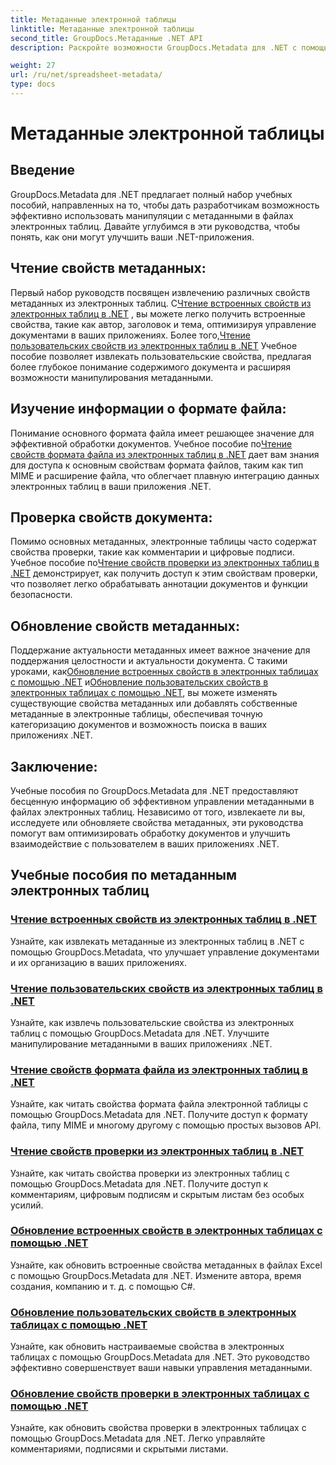 ```yaml
---
title: Метаданные электронной таблицы
linktitle: Метаданные электронной таблицы
second_title: GroupDocs.Метаданные .NET API
description: Раскройте возможности GroupDocs.Metadata для .NET с помощью руководств по чтению и обновлению свойств электронных таблиц. Улучшите возможности манипулирования метаданными в ваших приложениях .NET.

weight: 27
url: /ru/net/spreadsheet-metadata/
type: docs
---
```

# Метаданные электронной таблицы

## Введение

GroupDocs.Metadata для .NET предлагает полный набор учебных пособий, направленных на то, чтобы дать разработчикам возможность эффективно использовать манипуляции с метаданными в файлах электронных таблиц. Давайте углубимся в эти руководства, чтобы понять, как они могут улучшить ваши .NET-приложения.

## Чтение свойств метаданных:
Первый набор руководств посвящен извлечению различных свойств метаданных из электронных таблиц. С[Чтение встроенных свойств из электронных таблиц в .NET](./read-built-in-properties-spreadsheets/) , вы можете легко получить встроенные свойства, такие как автор, заголовок и тема, оптимизируя управление документами в ваших приложениях. Более того,[Чтение пользовательских свойств из электронных таблиц в .NET](./read-custom-properties-spreadsheets/) Учебное пособие позволяет извлекать пользовательские свойства, предлагая более глубокое понимание содержимого документа и расширяя возможности манипулирования метаданными.

## Изучение информации о формате файла:
 Понимание основного формата файла имеет решающее значение для эффективной обработки документов. Учебное пособие по[Чтение свойств формата файла из электронных таблиц в .NET](./read-file-format-properties-spreadsheets/) дает вам знания для доступа к основным свойствам формата файлов, таким как тип MIME и расширение файла, что облегчает плавную интеграцию данных электронных таблиц в ваши приложения .NET.

## Проверка свойств документа:
Помимо основных метаданных, электронные таблицы часто содержат свойства проверки, такие как комментарии и цифровые подписи. Учебное пособие по[Чтение свойств проверки из электронных таблиц в .NET](./read-inspection-properties-spreadsheets/) демонстрирует, как получить доступ к этим свойствам проверки, что позволяет легко обрабатывать аннотации документов и функции безопасности.

## Обновление свойств метаданных:
 Поддержание актуальности метаданных имеет важное значение для поддержания целостности и актуальности документа. С такими уроками, как[Обновление встроенных свойств в электронных таблицах с помощью .NET](./update-built-in-properties-spreadsheets/) и[Обновление пользовательских свойств в электронных таблицах с помощью .NET](./update-custom-properties-spreadsheets/), вы можете изменять существующие свойства метаданных или добавлять собственные метаданные в электронные таблицы, обеспечивая точную категоризацию документов и возможность поиска в ваших приложениях .NET.

## Заключение:
Учебные пособия по GroupDocs.Metadata для .NET предоставляют бесценную информацию об эффективном управлении метаданными в файлах электронных таблиц. Независимо от того, извлекаете ли вы, исследуете или обновляете свойства метаданных, эти руководства помогут вам оптимизировать обработку документов и улучшить взаимодействие с пользователем в ваших приложениях .NET.

## Учебные пособия по метаданным электронных таблиц
### [Чтение встроенных свойств из электронных таблиц в .NET](./read-built-in-properties-spreadsheets/)
Узнайте, как извлекать метаданные из электронных таблиц в .NET с помощью GroupDocs.Metadata, что улучшает управление документами и их организацию в ваших приложениях.
### [Чтение пользовательских свойств из электронных таблиц в .NET](./read-custom-properties-spreadsheets/)
Узнайте, как извлечь пользовательские свойства из электронных таблиц с помощью GroupDocs.Metadata для .NET. Улучшите манипулирование метаданными в ваших приложениях .NET.
### [Чтение свойств формата файла из электронных таблиц в .NET](./read-file-format-properties-spreadsheets/)
Узнайте, как читать свойства формата файла электронной таблицы с помощью GroupDocs.Metadata для .NET. Получите доступ к формату файла, типу MIME и многому другому с помощью простых вызовов API.
### [Чтение свойств проверки из электронных таблиц в .NET](./read-inspection-properties-spreadsheets/)
Узнайте, как читать свойства проверки из электронных таблиц с помощью GroupDocs.Metadata для .NET. Получите доступ к комментариям, цифровым подписям и скрытым листам без особых усилий.
### [Обновление встроенных свойств в электронных таблицах с помощью .NET](./update-built-in-properties-spreadsheets/)
Узнайте, как обновить встроенные свойства метаданных в файлах Excel с помощью GroupDocs.Metadata для .NET. Измените автора, время создания, компанию и т. д. с помощью C#.
### [Обновление пользовательских свойств в электронных таблицах с помощью .NET](./update-custom-properties-spreadsheets/)
Узнайте, как обновить настраиваемые свойства в электронных таблицах с помощью GroupDocs.Metadata для .NET. Это руководство эффективно совершенствует ваши навыки управления метаданными.
### [Обновление свойств проверки в электронных таблицах с помощью .NET](./update-inspection-properties-spreadsheets/)
Узнайте, как обновить свойства проверки в электронных таблицах с помощью GroupDocs.Metadata для .NET. Легко управляйте комментариями, подписями и скрытыми листами.